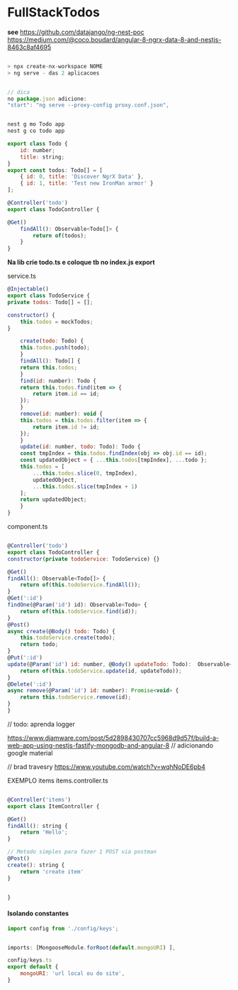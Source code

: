 # FullStackTodos


**see**
https://github.com/datajango/ng-nest-poc
https://medium.com/@coco.boudard/angular-8-ngrx-data-8-and-nestjs-8463c8af4695

```js

> npx create-nx-workspace NOME
> ng serve - das 2 aplicacoes


// dica
no package.json adicione:
"start": "ng serve --proxy-config proxy.conf.json",


nest g mo Todo app
nest g co todo app
```

```js
export class Todo {
    id: number;
    title: string;
}
export const todos: Todo[] = [
    { id: 0, title: 'Discover NgrX Data' },
    { id: 1, title: 'Test new IronMan armor' }
];

@Controller('todo')
export class TodoController {

@Get()
    findAll(): Observable<Todo[]> {
        return of(todos);
    }
}
```

**Na lib crie todo.ts e coloque tb no index.js export**

service.ts
```js
@Injectable()
export class TodoService {
private todos: Todo[] = [];

constructor() {
    this.todos = mockTodos;
}

    create(todo: Todo) {
    this.todos.push(todo);
    }
    findAll(): Todo[] {
    return this.todos;
    }
    find(id: number): Todo {
    return this.todos.find(item => {
        return item.id == id;
    });
    }
    remove(id: number): void {
    this.todos = this.todos.filter(item => {
        return item.id != id;
    });
    }
    update(id: number, todo: Todo): Todo {
    const tmpIndex = this.todos.findIndex(obj => obj.id == id);
    const updatedObject = { ...this.todos[tmpIndex], ...todo };
    this.todos = [
        ...this.todos.slice(0, tmpIndex),
        updatedObject,
        ...this.todos.slice(tmpIndex + 1)
    ];
    return updatedObject;
    }
}

```


component.ts
```js

@Controller('todo')
export class TodoController {
constructor(private todoService: TodoService) {}

@Get()
findAll(): Observable<Todo[]> {
    return of(this.todoService.findAll());
}
@Get(':id')
findOne(@Param('id') id): Observable<Todo> {
    return of(this.todoService.find(id));
}
@Post()
async create(@Body() todo: Todo) {
    this.todoService.create(todo);
    return todo;
}
@Put(':id')
update(@Param('id') id: number, @Body() updateTodo: Todo):  Observable<Todo> {
    return of(this.todoService.update(id, updateTodo));
}
@Delete(':id')
async remove(@Param('id') id: number): Promise<void> {
    return this.todoService.remove(id);
}
}

```

// todo: aprenda logger

https://www.djamware.com/post/5d2898430707cc5968d9d57f/build-a-web-app-using-nestjs-fastify-mongodb-and-angular-8
// adicionando google material




// brad travesry 
https://www.youtube.com/watch?v=wqhNoDE6pb4

EXEMPLO items
items.controller.ts
```js

@Controller('items')
export class ItemController {

@Get()
findAll(): string {
    return 'Hello';
}

// Metodo simples para fazer 1 POST via postman
@Post()
create(): string {
    return 'create item'
}


}
```

#### Isolando constantes
```js
import config from './config/keys';


imports: [MongooseModule.forRoot(default.mongoURI) ],

config/keys.ts
export default {
    mongoURI: 'url local ou do site',
}
```





